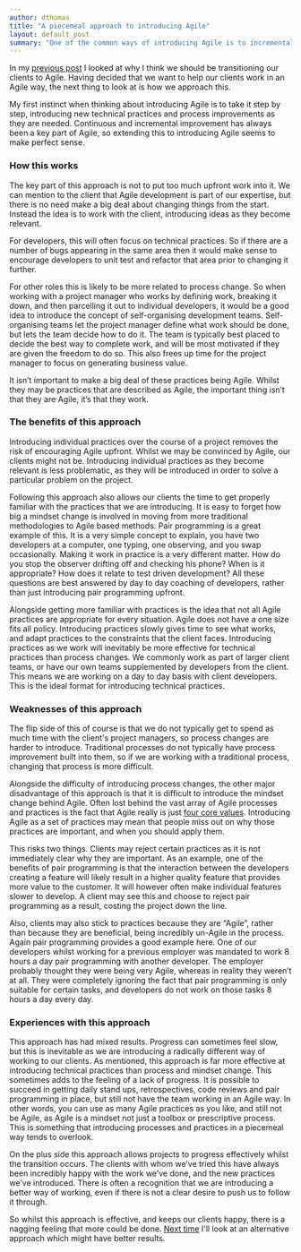 ```yaml
---
author: dthomas
title: "A piecemeal approach to introducing Agile"
layout: default_post
summary: "One of the common ways of introducing Agile is to incrementally move the current process to a more Agile one. Here I take a look at the strengths and weakness of this approach."
---
```

In my <a href="{{site.github.url}}{% post_url 2014-08-04-introducing-agile-development-to-client-projects %}">previous post</a> I looked at why I think we should be transitioning our clients to Agile. Having decided that we want to help our clients work in an Agile way, the next thing to look at is how we approach this.

My first instinct when thinking about introducing Agile is to take it step by step, introducing new technical practices and process improvements as they are needed. Continuous and incremental improvement has always been a key part of Agile, so extending this to introducing Agile seems to make perfect sense.

### How this works
The key part of this approach is not to put too much upfront work into it. We can mention to the client that Agile development is part of our expertise, but there is no need make a big deal about changing things from the start. Instead the idea is to work with the client, introducing ideas as they become relevant.

For developers, this will often focus on technical practices. So if there are a number of bugs appearing in the same area then it would make sense to encourage developers to unit test and refactor that area prior to changing it further.

For other roles this is likely to be more related to process change. So when working with a project manager who works by defining work, breaking it down, and then parcelling it out to individual developers, it would be a good idea to introduce the concept of self-organising development teams. Self-organising teams let the project manager define what work should be done, but lets the team decide how to do it. The team is typically best placed to decide the best way to complete work, and will be most motivated if they are given the freedom to do so. This also frees up time for the project manager to focus on generating business value.

It isn’t important to make a big deal of these practices being Agile. Whilst they may be practices that are described as Agile, the important thing isn’t that they are Agile, it’s that they work.

### The benefits of this approach
Introducing individual practices over the course of a project removes the risk of encouraging Agile upfront. Whilst we may be convinced by Agile, our clients might not be. Introducing individual practices as they become relevant is less problematic, as they will be introduced in order to solve a particular problem on the project.

Following this approach also allows our clients the time to get properly familiar with the practices that we are introducing. It is easy to forget how big a mindset change is involved in moving from more traditional methodologies to Agile based methods. Pair programming is a great example of this. It is a very simple concept to explain, you have two developers at a computer, one typing, one observing, and you swap occasionally. Making it work in practice is a very different matter. How do you stop the observer drifting off and checking his phone? When is it appropriate? How does it relate to test driven development? All these questions are best answered by day to day coaching of developers, rather than just introducing pair programming upfront.

Alongside getting more familiar with practices is the idea that not all Agile practices are appropriate for every situation. Agile does not have a one size fits all policy. Introducing practices slowly gives time to see what works, and adapt practices to the constraints that the client faces.
Introducing practices as we work will inevitably be more effective for technical practices than process changes. We commonly work as part of larger client teams, or have our own teams supplemented by developers from the client. This means we are working on a day to day basis with client developers. This is the ideal format for introducing technical practices.

### Weaknesses of this approach

The flip side of this of course is that we do not typically get to spend as much time with the client's project managers, so process changes are harder to introduce. Traditional processes do not typically have process improvement built into them, so if we are working with a traditional process, changing that process is more difficult.

Alongside the difficulty of introducing process changes, the other major disadvantage of this approach is that it is difficult to introduce the mindset change behind Agile. Often lost behind the vast array of Agile processes and practices is the fact that Agile really is just [four core values](http://agilemanifesto.org). Introducing Agile as a set of practices may mean that people miss out on why those practices are important, and when you should apply them.

This risks two things. Clients may reject certain practices as it is not immediately clear why they are important. As an example, one of the benefits of pair programming is that the interaction between the developers creating a feature will likely result in a higher quality feature that provides more value to the customer. It will however often make individual features slower to develop. A client may see this and choose to reject pair programming as a result, costing the project down the line.

Also, clients may also stick to practices because they are “Agile”, rather than because they are beneficial, being incredibly un-Agile in the process. Again pair programming provides a good example here. One of our developers whilst working for a previous employer was mandated to work 8 hours a day pair programming with another developer. The employer probably thought they were being very Agile, whereas in reality they weren’t at all. They were completely ignoring the fact that pair programming is only suitable for certain tasks, and developers do not work on those tasks 8 hours a day every day.

### Experiences with this approach
This approach has had mixed results. Progress can sometimes feel slow, but this is inevitable as we are introducing a radically different way of working to our clients. As mentioned, this approach is far more effective at introducing technical practices than process and mindset change. This sometimes adds to the feeling of a lack of progress. It is possible to succeed in getting daily stand ups, retrospectives, code reviews and pair programming in place, but still not have the team working in an Agile way. In other words, you can use as many Agile practices as you like, and still not be Agile, as Agile is a mindset not just a toolbox or prescriptive process. This is something that introducing processes and practices in a piecemeal way tends to overlook.

On the plus side this approach allows projects to progress effectively whilst the transition occurs. The clients with whom we’ve tried this have always been incredibly happy with the work we’ve done, and the new practices we’ve introduced. There is often a recognition that we are introducing a better way of working, even if there is not a clear desire to push us to follow it through.

So whilst this approach is effective, and keeps our clients happy, there is a nagging feeling that more could be done. <a href="{{site.github.url}}{% post_url 2014-08-18-introducing-agile-upfront %}">Next time</a> I'll look at an alternative approach which might have better results.
